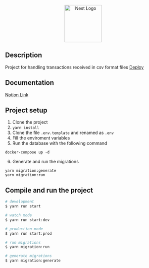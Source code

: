 <p align="center">
  <a href="http://nestjs.com/" target="blank"><img src="https://nestjs.com/img/logo-small.svg" width="120" alt="Nest Logo" /></a>
</p>

[circleci-image]: https://img.shields.io/circleci/build/github/nestjs/nest/master?token=abc123def456
[circleci-url]: https://circleci.com/gh/nestjs/nest

## Description

Project for handling transactions received in csv format files
[Deploy](https://transactions-api-virid.vercel.app/api)

## Documentation

[Notion Link](https://www.notion.so/Design-doc-a8c75bbe0cf24db4b5799596af6d3988?pvs=4)

## Project setup

1. Clone the project
2. `yarn install`
3. Clone the file `.env.template` and renamed as `.env`
4. Fill the enviroment variables
5. Run the database with the following command

```
docker-compose up -d
```

6. Generate and run the migrations

```
yarn migration:generate
yarn migration:run
```

## Compile and run the project

```bash
# development
$ yarn run start

# watch mode
$ yarn run start:dev

# production mode
$ yarn run start:prod

# run migrations
$ yarn migration:run

# generate migrations
$ yarn migration:generate

```
